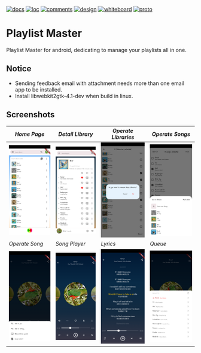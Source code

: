 [![docs](https://github.com/loph3xertoi/playlist_master_android/actions/workflows/docs.yml/badge.svg)](https://www.loph.tk/playlist_master_android/)
[![loc](https://img.shields.io/endpoint?url=https://gist.githubusercontent.com/loph3xertoi/49937e71e3f5c3ee28666b280257fbd3/raw/pms-loc.json)](https://github.com/loph3xertoi/playlist_master_android)
[![comments](https://img.shields.io/endpoint?url=https://gist.githubusercontent.com/loph3xertoi/49937e71e3f5c3ee28666b280257fbd3/raw/pms-comments.json)](https://github.com/loph3xertoi/playlist_master_android)
[![design](https://custom-icon-badges.demolab.com/badge/Design-gray.svg?logo=figma-icon&logoColor=white)](https://www.figma.com/file/MtbhS6MvorgkDHg5aJuEzT/Playlist-Manager-App?type=design&mode=design&t=pBF8YPz5PRuDaFlK-1)
[![whiteboard](https://custom-icon-badges.demolab.com/badge/Whiteboard-white.svg?logo=figma-icon&logoColor=white)](https://www.figma.com/file/eadKbEAHjExuHsXj83sqd2/Playlist-Master-Design?type=whiteboard&node-id=0-1)
[![proto](https://custom-icon-badges.demolab.com/badge/Proto-blue.svg?logo=figma-icon&logoColor=white)](https://www.figma.com/proto/MtbhS6MvorgkDHg5aJuEzT/Playlist-Manager-App?type=design&t=1fvL2OcX7GNLrKyI-1&scaling=scale-down&page-id=0%3A1&starting-point-node-id=48%3A46&show-proto-sidebar=1&node-id=48-46&mode=design)
# Playlist Master

Playlist Master for android, dedicating to manage your playlists all in one.

## Notice
- Sending feedback email with attachment needs more than one email app to be installed.
- Install libwebkit2gtk-4.1-dev when build in linux.

## Screenshots
| *Home Page*                                                                                            | *Detail Library*                                                                                         | *Operate Libraries*                                                                                         | *Operate Songs*                                                                                         |
|--------------------------------------------------------------------------------------------------------|----------------------------------------------------------------------------------------------------------|-------------------------------------------------------------------------------------------------------------|---------------------------------------------------------------------------------------------------------|
| ![](https://github.com/loph3xertoi/playlist_master_android/blob/main/images/homepage.png?raw=true)     | ![](https://github.com/loph3xertoi/playlist_master_android/blob/main/images/detail_library.png?raw=true) | ![](https://github.com/loph3xertoi/playlist_master_android/blob/main/images/operate_libraries.png?raw=true) | ![](https://github.com/loph3xertoi/playlist_master_android/blob/main/images/operate_songs.png?raw=true) |
| *Operate Song*                                                                                         | *Song Player*                                                                                            | *Lyrics*                                                                                                    | *Queue*                                                                                                 |
| ![](https://github.com/loph3xertoi/playlist_master_android/blob/main/images/operate_song.png?raw=true) | ![](https://github.com/loph3xertoi/playlist_master_android/blob/main/images/song_player.png?raw=true)    | ![](https://github.com/loph3xertoi/playlist_master_android/blob/main/images/lyrics.png?raw=true)            | ![](https://github.com/loph3xertoi/playlist_master_android/blob/main/images/queue.png?raw=true)         |